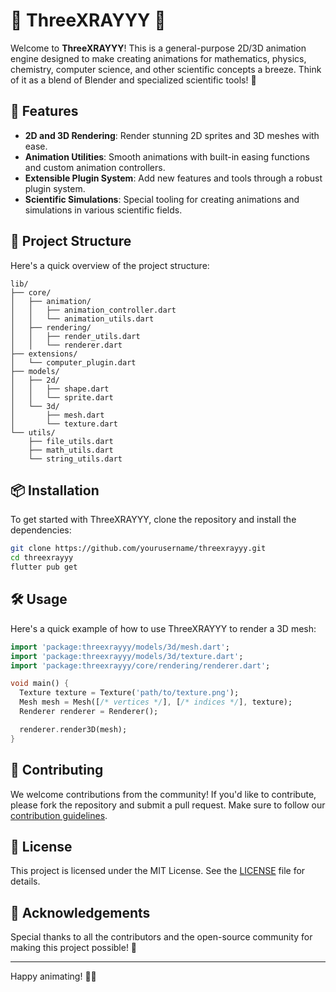 
# 🎉 ThreeXRAYYY 🎉

Welcome to **ThreeXRAYYY**! This is a general-purpose 2D/3D animation engine designed to make creating animations for mathematics, physics, chemistry, computer science, and other scientific concepts a breeze. Think of it as a blend of Blender and specialized scientific tools! 🌟

## 🚀 Features

- **2D and 3D Rendering**: Render stunning 2D sprites and 3D meshes with ease.
- **Animation Utilities**: Smooth animations with built-in easing functions and custom animation controllers.
- **Extensible Plugin System**: Add new features and tools through a robust plugin system.
- **Scientific Simulations**: Special tooling for creating animations and simulations in various scientific fields.

## 📂 Project Structure

Here's a quick overview of the project structure:

```
lib/
├── core/
│   ├── animation/
│   │   ├── animation_controller.dart
│   │   └── animation_utils.dart
│   ├── rendering/
│   │   ├── render_utils.dart
│   │   └── renderer.dart
├── extensions/
│   └── computer_plugin.dart
├── models/
│   ├── 2d/
│   │   ├── shape.dart
│   │   └── sprite.dart
│   └── 3d/
│       ├── mesh.dart
│       └── texture.dart
└── utils/
    ├── file_utils.dart
    ├── math_utils.dart
    └── string_utils.dart
```

## 📦 Installation

To get started with ThreeXRAYYY, clone the repository and install the dependencies:

```sh
git clone https://github.com/yourusername/threexrayyy.git
cd threexrayyy
flutter pub get
```

## 🛠️ Usage

Here's a quick example of how to use ThreeXRAYYY to render a 3D mesh:

```dart
import 'package:threexrayyy/models/3d/mesh.dart';
import 'package:threexrayyy/models/3d/texture.dart';
import 'package:threexrayyy/core/rendering/renderer.dart';

void main() {
  Texture texture = Texture('path/to/texture.png');
  Mesh mesh = Mesh([/* vertices */], [/* indices */], texture);
  Renderer renderer = Renderer();

  renderer.render3D(mesh);
}
```

## 🌟 Contributing

We welcome contributions from the community! If you'd like to contribute, please fork the repository and submit a pull request. Make sure to follow our [contribution guidelines](CONTRIBUTING.md).

## 📄 License

This project is licensed under the MIT License. See the [LICENSE](LICENSE) file for details.

## 🙌 Acknowledgements

Special thanks to all the contributors and the open-source community for making this project possible! 💖

---

Happy animating! 🎨✨
